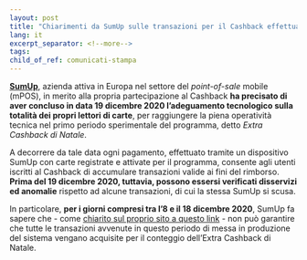 ```yaml
---
layout: post
title: "Chiarimenti da SumUp sulle transazioni per il Cashback effettuate tra l’8 e il 18 dicembre 2020"
lang: it
excerpt_separator: <!--more-->
tags:
child_of_ref: comunicati-stampa
---
```


<!--more-->

**[SumUp](https://sumup.it/)**, azienda attiva in Europa nel settore del _point-of-sale_ mobile (mPOS), in merito alla propria partecipazione al Cashback **ha precisato di aver concluso in data 19 dicembre 2020 l’adeguamento tecnologico sulla totalità dei propri lettori di carte**, per raggiungere la piena operatività tecnica nel primo periodo sperimentale del programma, detto _Extra Cashback di Natale_.

A decorrere da tale data ogni pagamento, effettuato tramite un dispositivo SumUp con carte registrate e attivate per il programma, consente agli utenti iscritti al Cashback di accumulare transazioni valide ai fini del rimborso. **Prima del 19 dicembre 2020, tuttavia, possono essersi verificati disservizi ed anomalie** rispetto ad alcune transazioni, di cui la stessa SumUp si scusa.  
 
In particolare, **per i giorni compresi tra l’8 e il 18 dicembre 2020**, SumUp fa sapere che - come [chiarito sul proprio sito a questo link](https://sumup.it/cashback-pos/#2hdA5CbT3fW7l9oMxOuaxo) - non può garantire che tutte le transazioni avvenute in questo periodo di messa in produzione del sistema vengano acquisite per il conteggio dell’Extra Cashback di Natale. 